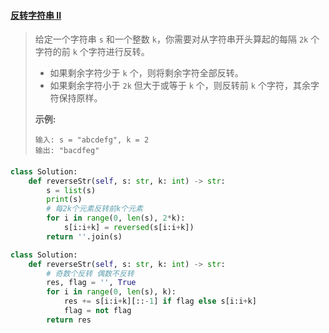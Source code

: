 #### [反转字符串 II](https://leetcode-cn.com/problems/reverse-string-ii/)

> 
> 给定一个字符串 `s` 和一个整数 `k`，你需要对从字符串开头算起的每隔 `2k` 个字符的前 `k` 个字符进行反转。
>
> - 如果剩余字符少于 `k` 个，则将剩余字符全部反转。
> - 如果剩余字符小于 `2k` 但大于或等于 `k` 个，则反转前 `k` 个字符，其余字符保持原样。
>
>  
>
> **示例:**
>
> ```
> 输入: s = "abcdefg", k = 2
> 输出: "bacdfeg"
> ```

#### 

```python
class Solution:
    def reverseStr(self, s: str, k: int) -> str:
        s = list(s)
        print(s)
        # 每2k个元素反转前k个元素
        for i in range(0, len(s), 2*k):
            s[i:i+k] = reversed(s[i:i+k])
        return ''.join(s)
```



```python
class Solution:
    def reverseStr(self, s: str, k: int) -> str:
        # 奇数个反转 偶数不反转
        res, flag = '', True
        for i in range(0, len(s), k):
            res += s[i:i+k][::-1] if flag else s[i:i+k]
            flag = not flag
        return res
```

